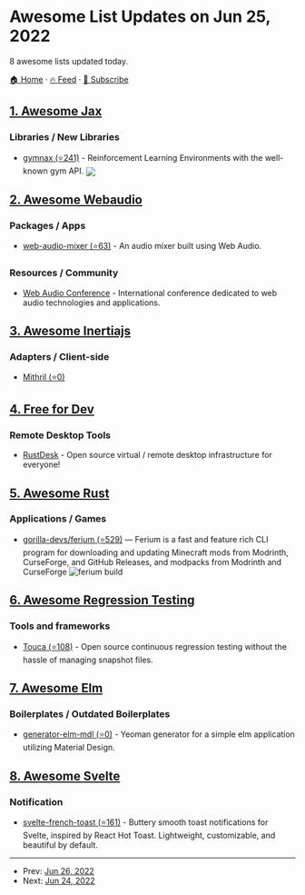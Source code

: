 # Awesome List Updates on Jun 25, 2022

8 awesome lists updated today.

[🏠 Home](/README.md) · [🔥 Feed](https://test.trackawesomelist.com/feed.xml) · [📮 Subscribe](https://trackawesomelist.us17.list-manage.com/subscribe?u=d2f0117aa829c83a63ec63c2f&id=36a103854c)



## [1. Awesome Jax](/content/n2cholas/awesome-jax/README.md)

### Libraries / New Libraries

*   [gymnax (⭐241)](https://github.com/RobertTLange/gymnax) - Reinforcement Learning Environments with the well-known gym API. <img src="https://img.shields.io/github/stars/RobertTLange/gymnax?style=social" align="center">

## [2. Awesome Webaudio](/content/notthetup/awesome-webaudio/README.md)

### Packages / Apps

*   [web-audio-mixer (⭐63)](https://github.com/jamesfiltness/web-audio-mixer) - An audio mixer built using Web Audio.

### Resources / Community

*   [Web Audio Conference](https://webaudioconf.com/) - International conference dedicated to web audio technologies and applications.

## [3. Awesome Inertiajs](/content/innocenzi/awesome-inertiajs/README.md)

### Adapters / Client-side

*   [Mithril (⭐0)](https://github.com/maicol07/inertia-mithril)

## [4. Free for Dev](/content/ripienaar/free-for-dev/README.md)

### Remote Desktop Tools

*   [RustDesk](https://rustdesk.com/) - Open source virtual / remote desktop infrastructure for everyone!

## [5. Awesome Rust](/content/rust-unofficial/awesome-rust/README.md)

### Applications / Games

*   [gorilla-devs/ferium (⭐529)](https://github.com/gorilla-devs/ferium) — Ferium is a fast and feature rich CLI program for downloading and updating Minecraft mods from Modrinth, CurseForge, and GitHub Releases, and modpacks from Modrinth and CurseForge ![ferium build](https://github.com/gorilla-devs/ferium/actions/workflows/build.yml/badge.svg?branch=main)

## [6. Awesome Regression Testing](/content/mojoaxel/awesome-regression-testing/README.md)

### Tools and frameworks

*   [Touca (⭐108)](https://github.com/trytouca/trytouca) - Open source continuous regression testing without the hassle of managing snapshot files.

## [7. Awesome Elm](/content/sporto/awesome-elm/README.md)

### Boilerplates / Outdated Boilerplates

*   [generator-elm-mdl (⭐0)](https://github.com/ashellwig/generator-elm-mdl) - Yeoman generator for a simple elm application utilizing Material Design.

## [8. Awesome Svelte](/content/TheComputerM/awesome-svelte/README.md)

### Notification

*   [svelte-french-toast (⭐161)](https://github.com/kbrgl/svelte-french-toast) - Buttery smooth toast notifications for Svelte, inspired by React Hot Toast. Lightweight, customizable, and beautiful by default.

---

- Prev: [Jun 26, 2022](/content/2022/06/26/README.md)
- Next: [Jun 24, 2022](/content/2022/06/24/README.md)